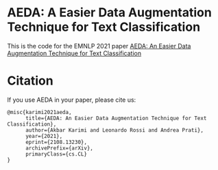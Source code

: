 # AEDA: A Easier Data Augmentation Technique for Text Classification

This is the code for the EMNLP 2021 paper [AEDA: An Easier Data Augmentation Technique for Text Classification](https://arxiv.org/abs/2108.13230) 


# Citation
If you use AEDA in your paper, please cite us:
```
@misc{karimi2021aeda,
      title={AEDA: An Easier Data Augmentation Technique for Text Classification}, 
      author={Akbar Karimi and Leonardo Rossi and Andrea Prati},
      year={2021},
      eprint={2108.13230},
      archivePrefix={arXiv},
      primaryClass={cs.CL}
}

```




